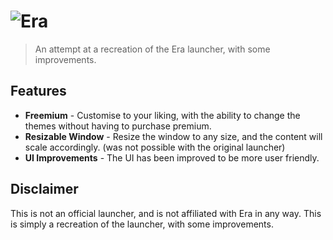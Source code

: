 # ![Era](https://github.com/ectrc/era/assets/13946988/11c733fc-a308-4b78-bf62-c2a2c79e1226)

> An attempt at a recreation of the Era launcher, with some improvements.

## Features

- **Freemium** - Customise to your liking, with the ability to change the themes without having to purchase premium.
- **Resizable Window** - Resize the window to any size, and the content will scale accordingly. (was not possible with the original launcher)
- **UI Improvements** - The UI has been improved to be more user friendly.

## Disclaimer

This is not an official launcher, and is not affiliated with Era in any way. This is simply a recreation of the launcher, with some improvements.
